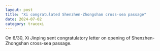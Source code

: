 ```yaml
---
layout: post
title: "Xi congratulated Shenzhen-Zhongshan cross-sea passage"
date: 2024-07-02
category: tracexi
---
```


On 6/30, Xi Jinping sent congratulatory letter on opening of Shenzhen-Zhongshan cross-sea passage.
